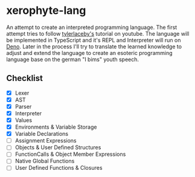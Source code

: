 # xerophyte-lang
An attempt to create an interpreted programming language. The first attempt tries to follow [tylerlaceby's](https://www.youtube.com/@tylerlaceby) tutorial on youtube.
The language will be implemented in TypeScript and it's REPL and Interpreter will run on [Deno](https://deno.com/runtime).
Later in the process I'll try to translate the learned knowledge to adjust and extend the language to create an esoteric programming language base on the german "I bims" youth speech.

## Checklist
- [x] Lexer
- [x] AST
- [x] Parser
- [x] Interpreter
- [x] Values
- [X] Environments & Variable Storage 
- [X] Variable Declarations
- [ ] Assignment Expressions
- [ ] Objects & User Defined Structures 
- [ ] FunctionCalls & Object Member Expressions
- [ ] Native Global Functions
- [ ] User Defined Functions & Closures